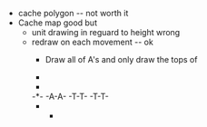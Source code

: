 * cache polygon -- not worth it
* Cache map good but  
	* unit drawing in reguard to height wrong 
	* redraw on each movement -- ok
		* Draw all of A's  and only draw the tops of 
	 
		*    
		-
	   -*-
	  -A-A-
	 -T-T-
      -T-T-
       - -
